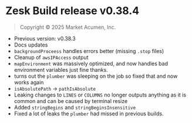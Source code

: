 # Zesk Build release v0.38.4

> Copyright &copy; 2025 Market Acumen, Inc.

- Previous version: v0.38.3
- Docs updates
- `backgroundProceess` handles errors better (missing `.stop` files)
- Cleanup of `awsIPAccess` output
- `mapEnvironment` was massively optimized, and now handles bad environment variables just fine thanks.
- turns out the `plumber` was sleeping on the job so fixed that and now works again
- `isAbsolutePath` -> `pathIsAbsolute`
- Leaking changes to `LINES` or `COLUMNS` no longer outputs anything as it is common and can be caused by terminal
  resize
- Added `stringBegins` and `stringBeginsInsensitive`
- Fixed a lot of leaks the `plumber` had missed in previous builds.
